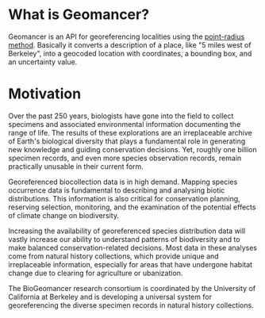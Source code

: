 # What is Geomancer?

Geomancer is an API for georeferencing localities using the [point-radius method](http://herpnet.org/herpnet/documents/wieczorek.pdf). Basically it converts a description of a place, like "5 miles west of Berkeley", into a geocoded location with coordinates, a bounding box, and an uncertainty value. 

# Motivation

Over the past 250 years, biologists have gone into the field to collect specimens and associated environmental information documenting the range of life. The results of these explorations are an irreplaceable archive of Earth's biological diversity that plays a fundamental role in generating new knowledge and guiding conservation decisions. Yet, roughly one billion specimen records, and even more species observation records, remain practically unusable in their current form. 

Georeferenced biocollection data is in high demand. Mapping species occurrence data is fundamental to describing and analysing biotic distributions. This information is also critical for conservation planning, reserving selection, monitoring, and the examination of the potential effects of climate change on biodiversity. 

Increasing the availability of georeferenced species distribution data will vastly increase our ability to understand patterns of biodiversity and to make balanced conservation-related decisions. Most data in these analyses come from natural history collections, which provide unique and irreplaceable information, especially for areas that have undergone habitat change due to clearing for agriculture or ubanization. 

The BioGeomancer research consortium is coordinated by the University of California at Berkeley and is developing a universal system for georeferencing the diverse specimen records in natural history collections.
